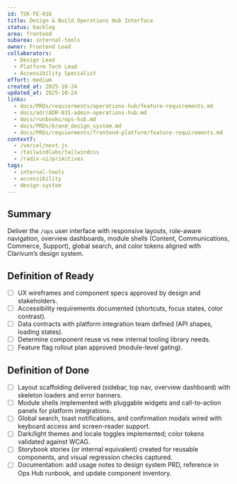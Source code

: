 ```yaml
---
id: TSK-FE-016
title: Design & Build Operations Hub Interface
status: backlog
area: frontend
subarea: internal-tools
owner: Frontend Lead
collaborators:
  - Design Lead
  - Platform Tech Lead
  - Accessibility Specialist
effort: medium
created_at: 2025-10-24
updated_at: 2025-10-24
links:
  - docs/PRDs/requierments/operations-hub/feature-requirements.md
  - docs/adr/ADR-031-admin-operations-hub.md
  - docs/runbooks/ops-hub.md
  - docs/PRDs/brand_design_system.md
  - docs/PRDs/requierments/frontend-platform/feature-requirements.md
context7:
  - /vercel/next.js
  - /tailwindlabs/tailwindcss
  - /radix-ui/primitives
tags:
  - internal-tools
  - accessibility
  - design-system
---
```


## Summary
Deliver the `/ops` user interface with responsive layouts, role-aware navigation, overview dashboards, module shells (Content, Communications, Commerce, Support), global search, and color tokens aligned with Clarivum’s design system.

## Definition of Ready
- [ ] UX wireframes and component specs approved by design and stakeholders.
- [ ] Accessibility requirements documented (shortcuts, focus states, color contrast).
- [ ] Data contracts with platform integration team defined (API shapes, loading states).
- [ ] Determine component reuse vs new internal tooling library needs.
- [ ] Feature flag rollout plan approved (module-level gating).

## Definition of Done
- [ ] Layout scaffolding delivered (sidebar, top nav, overview dashboard) with skeleton loaders and error banners.
- [ ] Module shells implemented with pluggable widgets and call-to-action panels for platform integrations.
- [ ] Global search, toast notifications, and confirmation modals wired with keyboard access and screen-reader support.
- [ ] Dark/light themes and locale toggles implemented; color tokens validated against WCAG.
- [ ] Storybook stories (or internal equivalent) created for reusable components, and visual regression checks captured.
- [ ] Documentation: add usage notes to design system PRD, reference in Ops Hub runbook, and update component inventory.
